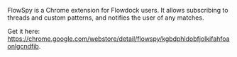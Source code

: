 FlowSpy is a Chrome extension for Flowdock users.  It allows subscribing to threads and custom patterns, and notifies the user of any matches.

Get it here: https://chrome.google.com/webstore/detail/flowspy/kgbdphldobfjolkifahfoaonlgcndfib.
